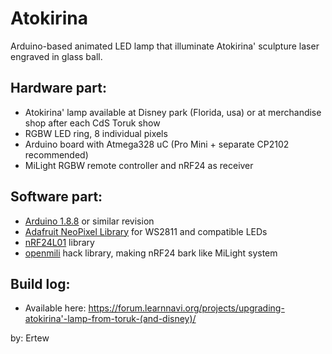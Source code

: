 # Atokirina
Arduino-based animated LED lamp that illuminate Atokirina' sculpture laser engraved in glass ball. 

Hardware part: 
-
- Atokirina' lamp available at Disney park (Florida, usa) or at merchandise shop after each CdS Toruk show
- RGBW LED ring, 8 individual pixels
- Arduino board with Atmega328 uC (Pro Mini + separate CP2102 recommended)
- MiLight RGBW remote controller and nRF24 as receiver


Software part: 
- 
- [Arduino 1.8.8][arduino] or similar revision
- [Adafruit NeoPixel Library][pixel] for WS2811 and compatible LEDs
- [nRF24L01][nrf24] library
- [openmili][mili] hack library, making nRF24 bark like MiLight system

[pixel]:  https://github.com/adafruit/Adafruit_NeoPixel
[arduino]: https://www.arduino.cc/en/Guide/PortableIDE
[nrf24]:  https://github.com/nRF24/RF24
[mili]: https://github.com/henryk/openmili

Build log: 
-
- Available here: https://forum.learnnavi.org/projects/upgrading-atokirina'-lamp-from-toruk-(and-disney)/


by: Ertew

